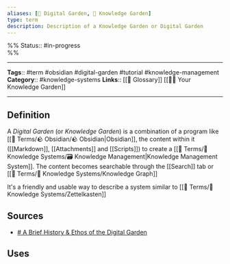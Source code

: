 ```yaml
---
aliases: [🌳 Digital Garden, 🌳 Knowledge Garden]
type: term
description: Description of a Knowledge Garden or Digital Garden
---
```

%%
Status:: #in-progress  
%%

---
**Tags**:: #term #obsidian #digital-garden #tutorial #knowledge-management 
**Category**:: #knowledge-systems
**Links**:: [[📇 Glossary]] [[👩‍🌾 Your Knowledge Garden]]

---

## Definition
A *Digital Garden* (or *Knowledge Garden*) is a combination of a program like [[📇 Terms/🪨 Obsidian/🪨 Obsidian|Obsidian]], the content within it ([[Markdown]], [[Attachments]] and [[Scripts]]) to create a [[📇 Terms/🧠 Knowledge Systems/🗃 Knowledge Management|Knowledge Management System]]. The content becomes searchable through the [[Search]] tab or [[📇 Terms/🧠 Knowledge Systems/Knowledge Graph]]

It's a friendly and usable way to describe a system similar to [[📇 Terms/🧠 Knowledge Systems/Zettelkasten]]

## Sources
- [# A Brief History & Ethos of the Digital Garden](https://maggieappleton.com/garden-history)

## Uses
<!-- Provide some example uses of the term, or where it may be used -->